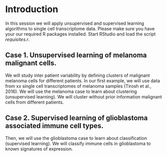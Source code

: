 # Introduction
In this session we will apply unsupervised and supervised learning algorithms to single cell transcriptome data.
Please make sure you have your our required R packages installed.
Start RStudio and load the script _requisites.r_.

## Case 1. Unsupervised learning of melanoma malignant cells.
We will study inter patient variability by defining clusters of malignant melanoma cells for different patients.
In our first example, we will use data from xx single cell transcriptomes of melanoma samples (Tirosh et al., 2016).
We will use the melanoma case to learn about clustering (unsupervised learning). We will cluster without prior information malignant cells from different patients.

## Case 2. Supervised learning of glioblastoma associated immune cell types.
Then, we will use the glioblastoma case to learn about classification (supervised learning). We will classify immune cells in glioblastoma to known signatures of expression.


